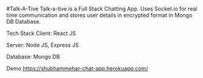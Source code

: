 #Talk-A-Tive
Talk-a-tive is a Full Stack Chatting App. Uses Socket.io for real time communication and stores user details in encrypted format in Mongo DB Database.

Tech Stack
Client: React JS

Server: Node JS, Express JS

Database: Mongo DB

Demo
https://shubhammehar-chat-app.herokuapp.com/
